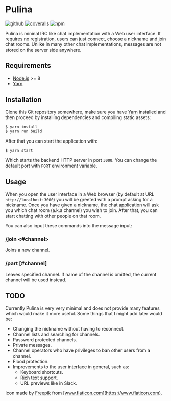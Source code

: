 # Pulina

[![github][github-image]][github-url]
[![coveralls][coveralls-image]][coveralls-url]
[![npm][npm-image]][npm-url]

[github-image]: https://github.com/RauliL/pulina/actions/workflows/test.yml/badge.svg
[github-url]: https://github.com/RauliL/pulina/actions/workflows/test.yml
[coveralls-image]: https://coveralls.io/repos/github/RauliL/pulina/badge.svg?branch=master
[coveralls-url]: https://coveralls.io/github/RauliL/pulina
[npm-image]: https://img.shields.io/npm/v/pulina.svg
[npm-url]: https://npmjs.org/package/pulina

Pulina is mininal IRC like chat implementation with a Web user interface. It
requires no registration, users can just connect, choose a nickname and join
chat rooms. Unlike in many other chat implementations, messages are not stored
on the server side anywhere.

## Requirements

- [Node.js] >= 8
- [Yarn]

## Installation

Clone this Git repository somewhere, make sure you have [Yarn] installed and
then proceed by installing dependencies and compiling static assets:

```bash
$ yarn install
$ yarn run build
```

After that you can start the application with:

```bash
$ yarn start
```

Which starts the backend HTTP server in port `3000`. You can change the default
port with `PORT` environment variable.

## Usage

When you open the user interface in a Web browser (by default at URL
`http://localhost:3000`) you will be greeted with a prompt asking for a
nickname. Once you have given a nickname, the chat application will ask you
which chat room (a.k.a channel) you wish to join. After that, you can start
chatting with other people on that room.

You can also input these commands into the message input:

### /join <#channel>

Joins a new channel.

### /part [#channel]

Leaves specified channel. If name of the channel is omitted, the current
channel will be used instead.

## TODO

Currently Pulina is very very minimal and does not provide many features which
would make it more useful. Some things that I might add later would be:

- Changing the nickname without having to reconnect.
- Channel lists and searching for channels.
- Password protected channels.
- Private messages.
- Channel operators who have privileges to ban other users from a channel.
- Flood protection.
- Improvements to the user interface in general, such as:
  - Keyboard shortcuts.
  - Rich text support.
  - URL previews like in Slack.

Icon made by [Freepik] from [www.flaticon.com](https://www.flaticon.com).

[Node.js]: https://nodejs.org
[Yarn]: https://yarnpkg.com
[Freepik]: https://www.freepik.com/
